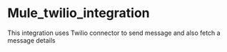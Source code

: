 # Mule_twilio_integration
This integration uses Twilio connector to send message and also fetch a message details
